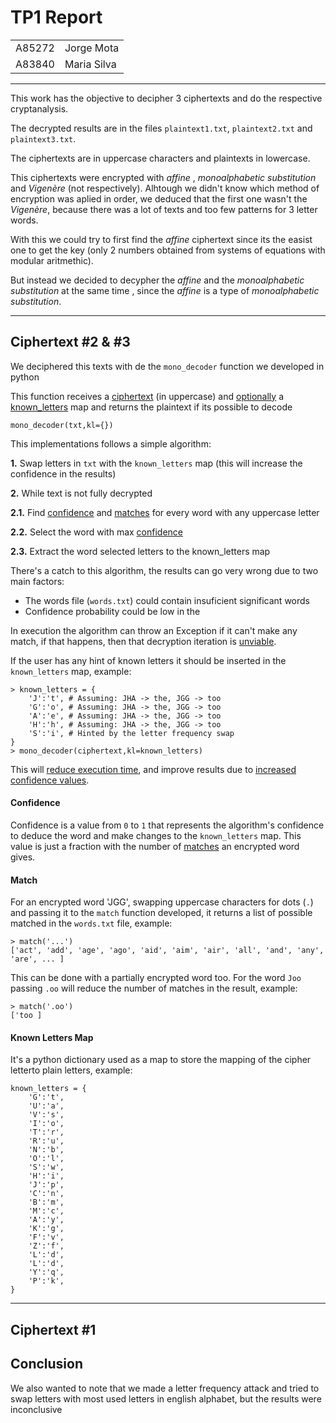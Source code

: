# TP1 Report

<table>
    <tr> <td>A85272</td> <td>Jorge Mota </td> </tr>
    <tr> <td>A83840</td> <td>Maria Silva</td> </tr>
</table>

___

This work has the objective to decipher 3 ciphertexts and do the respective cryptanalysis.

The decrypted results are in the files `plaintext1.txt`, `plaintext2.txt` and `plaintext3.txt`.

The ciphertexts are in uppercase characters and plaintexts in lowercase.

This ciphertexts were encrypted with _affine_ , _monoalphabetic substitution_ and _Vigenère_ (not respectively). Alhtough we didn't know which method of encryption was aplied in order, we deduced that the first one wasn't the _Vigenère_, because there was a lot of texts and too few patterns for 3 letter words.

With this we could try to first find the _affine_ ciphertext since its the easist one to get the key (only 2 numbers obtained from systems of equations with modular aritmethic). 

But instead we decided to decypher the _affine_ and the _monoalphabetic substitution_ at the same time , since the _affine_ is a type of _monoalphabetic substitution_.

___
## Ciphertext #2 & #3

We deciphered this texts with de the `mono_decoder` function we developed in python

This function receives a <ins>ciphertext</ins> (in uppercase) and <ins>optionally</ins> a <ins>[known_letters](#Known-Letters-Map)</ins> map and returns the plaintext if its possible to decode

```
mono_decoder(txt,kl={})
```

This implementations follows a simple algorithm:

**1.** Swap letters in `txt` with the `known_letters` map (this will increase the confidence in the results)

**2.** While text is not fully decrypted

**2.1.** Find [confidence](#Confidence) and [matches](#Match) for every word with any uppercase letter

**2.2.** Select the word with max [confidence](#Confidence)

**2.3.** Extract the word selected letters to the known_letters map

There's a catch to this algorithm, the results can go very wrong due to two main factors:

- The words file (`words.txt`) could contain insuficient significant words
- Confidence probability could be low in the

In execution the algorithm can throw an Exception if it can't make any match, if that happens, then that decryption iteration is <ins>unviable</ins>. 

If the user has any hint of known letters it should be inserted in the `known_letters` map, example:

```
> known_letters = {
    'J':'t', # Assuming: JHA -> the, JGG -> too
    'G':'o', # Assuming: JHA -> the, JGG -> too
    'A':'e', # Assuming: JHA -> the, JGG -> too
    'H':'h', # Assuming: JHA -> the, JGG -> too
    'S':'i', # Hinted by the letter frequency swap
}
> mono_decoder(ciphertext,kl=known_letters)

```

This will <ins>reduce execution time</ins>, and improve results due to <ins>increased confidence values</ins>.

#### **Confidence**

Confidence is a value from `0` to `1` that represents the algorithm's confidence to deduce the word and make changes to the `known_letters` map. This value is just a fraction with the number of [matches](#Match) an encrypted word gives.

#### **Match**

For an encrypted word 'JGG', swapping uppercase characters for dots (`.`) and passing it to the `match` function developed, it returns a list of possible matched in the `words.txt` file, example:

```
> match('...')
['act', 'add', 'age', 'ago', 'aid', 'aim', 'air', 'all', 'and', 'any', 'are', ... ]
```

This can be done with a partially encrypted word too. For the word `Joo` passing `.oo` will reduce the number of matches in the result, example:

```
> match('.oo')
['too ]
```


#### **Known Letters Map**

<!--  
<div style="width: 100%; overflow: hidden;">
     <div style="width: 600px; float: left;"> Left </div>
     <div style="margin-left: 620px;"> Right </div>
</div>
-->

It's a python dictionary used as a map to store the mapping of the cipher letterto plain letters, example:

```
known_letters = {
    'G':'t',
    'U':'a',
    'V':'s',
    'I':'o',
    'T':'r',
    'R':'u',
    'N':'b',
    'O':'l',
    'S':'w',
    'H':'i',
    'J':'p',
    'C':'n',
    'B':'m',
    'M':'c',
    'A':'y',
    'K':'g',
    'F':'v',
    'Z':'f',
    'L':'d',
    'L':'d',
    'Y':'q',
    'P':'k',
}
```

___
## Ciphertext #1




## Conclusion

We also wanted to note that we made a letter frequency attack and tried to swap letters with most used letters in english alphabet, but the results were inconclusive